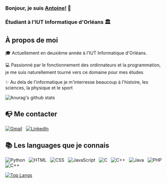 ### Bonjour, je suis [Antoine!](https://github.com/antoine-delahaye) 👋

### Étudiant à l'IUT Informatique d'Orléans 🏛

## À propos de moi

🎓 Actuellement en deuxième année à l'IUT Informatique d'Orléans.

💻 Passionné par le fonctionnement des ordinnateurs et la programmation, je me suis naturellement tourné vers ce domaine pour mes études

✨ Au dela de l'informatique je m'interresse beaucoup à l'histoire, les sciences, la physique et le sport

![Anurag's github stats](https://github-readme-stats.vercel.app/api?username=antoine-delahaye&hide=issues&show_icons=true)

## 📭 Me contacter

[![Gmail](https://img.shields.io/badge/-GMAIL-D14836?style=for-the-badge&logo=gmail&logoColor=white)](mailto:antoine.delahaye24.01@gmail.com)
&nbsp; [![LinkedIn](https://img.shields.io/badge/-LINKEDIN-0077B5?style=for-the-badge&logo=linkedin&logoColor=white)](https://www.linkedin.com/in/antoine-delahaye-b5854a1b8/)

## 📚 Les languages que je connais

![Python](https://img.shields.io/badge/Python-14354C?style=for-the-badge&logo=python&logoColor=white)
&nbsp; ![HTML](https://img.shields.io/badge/HTML-239120?style=for-the-badge&logo=html5&logoColor=white)
&nbsp; ![CSS](https://img.shields.io/badge/CSS-239120?&style=for-the-badge&logo=css3&logoColor=white)
&nbsp; ![JavaScript](https://img.shields.io/badge/JavaScript-323330?style=for-the-badge&logo=javascript&logoColor=F7DF1E)
&nbsp; ![C](https://img.shields.io/badge/C-00599C?style=for-the-badge&logo=c&logoColor=white)
&nbsp; ![C++](https://img.shields.io/badge/C%2B%2B-00599C?style=for-the-badge&logo=c%2B%2B&logoColor=white)
&nbsp; ![Java](https://img.shields.io/badge/Java-ED8B00?style=for-the-badge&logo=java&logoColor=white)
&nbsp; ![PHP](https://img.shields.io/badge/PHP-777BB4?style=for-the-badge&logo=php&logoColor=white)
&nbsp; ![C++](https://img.shields.io/badge/C%2B%2B-00599C?style=for-the-badge&logo=c%2B%2B&logoColor=white)

[![Top Langs](https://github-readme-stats.vercel.app/api/top-langs/?username=antoine-delahaye)](https://github.com/anuraghazra/github-readme-stats)
